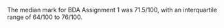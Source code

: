 The median mark for BDA Assignment 1 was 71.5/100, with an interquartile range of 64/100 to 76/100.
